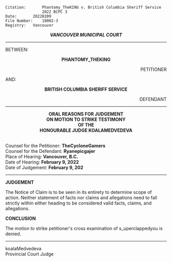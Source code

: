 	Citation:       Phantomy_TheKING v. British Columbia Sheriff Service
                	2022 BCPC 3
	Date:		20220209
	File Number:	18002-3
	Registry:	Vancouver

<p align="center"><b><i>
				VANCOUVER MUNICIPAL COURT
</b></i>

---

BETWEEN:
<p align="center"><b>		PHANTOMY_THEKING			</b>
<p align="right">		PETITIONER
<p>				AND:
<p align="center"><b>		BRITISH COLUMBIA SHERIFF SERVICE			</b>
<p align="right">		DEFENDANT

---
	
<p align="center"><b>		
				ORAL REASONS FOR JUDGEMENT
<br>				ON MOTION TO STRIKE TESTIMONY
<br>				OF THE
<br>				HONOURABLE JUDGE KOALAMEDVEDEVA

</b>

<br>				Counsel for the Petitioner: **TheCycloneGamers**
<br>				Counsel for the Defendant: **Ryanepicgajer**
<br>				Place of Hearing: **Vancouver, B.C.**
<br>				Date of Hearing: **February 9, 2022**
<br>				Date of Judgement: **February 9, 202**

---

**JUDGEMENT**

The Notice of Claim is to be seen in its entirety to determine scope of action. Neither statement of facts nor claims and allegations need to fall strictly within either heading to be considered valid facts, claims, and allegations.

**CONCLUSION**

The motion to strike petitioner's cross examination of s_uperclappedyou is denied.
	
---

koalaMedvedeva <br>	
Provincial Court Judge
